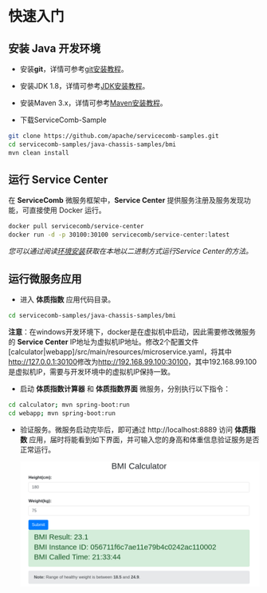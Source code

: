 # 快速入门

## 安装 Java 开发环境

* 安装**git**，详情可参考[git安装教程](https://git-scm.com/book/zh/v2/%E8%B5%B7%E6%AD%A5-%E5%AE%89%E8%A3%85-Git)。

* 安装JDK 1.8，详情可参考[JDK安装教程](https://docs.oracle.com/javase/8/docs/technotes/guides/install/install_overview.html)。

* 安装Maven 3.x，详情可参考[Maven安装教程](https://maven.apache.org/install.html)。

* 下载ServiceComb-Sample

```bash
git clone https://github.com/apache/servicecomb-samples.git
cd servicecomb-samples/java-chassis-samples/bmi
mvn clean install
```

## 运行 Service Center
在 **ServiceComb** 微服务框架中，**Service Center** 提供服务注册及服务发现功能，可直接使用 Docker 运行。 

```bash
docker pull servicecomb/service-center
docker run -d -p 30100:30100 servicecomb/service-center:latest
```

*您可以通过阅读[环境安装](http://servicecomb.apache.org/docs/products/service-center/install/)获取在本地以二进制方式运行Service Center的方法。*

## 运行微服务应用

* 进入 **体质指数** 应用代码目录。

```bash
cd servicecomb-samples/java-chassis-samples/bmi
```

   **注意**：在windows开发环境下，docker是在虚拟机中启动，因此需要修改微服务的 **Service Center** IP地址为虚拟机IP地址。修改2个配置文件[calculator\|webapp]/src/main/resources/microservice.yaml，将其中<a>http://127.0.0.1:30100</a>修改为<a>http://192.168.99.100:30100</a>，其中192.168.99.100是虚拟机IP，需要与开发环境中的虚拟机IP保持一致。

* 启动 **体质指数计算器** 和 **体质指数界面** 微服务，分别执行以下指令：

```bash
cd calculator; mvn spring-boot:run
cd webapp; mvn spring-boot:run
```

* 验证服务。微服务启动完毕后，即可通过 <a>http://localhost:8889</a> 访问 **体质指数** 应用，届时将能看到如下界面，并可输入您的身高和体重信息验证服务是否正常运行。

   ![体质指数应用运行界面](bmi-interface.png)
